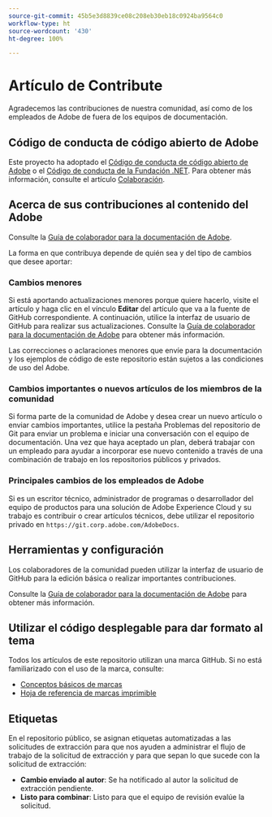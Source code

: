 ```yaml
---
source-git-commit: 45b5e3d8839ce08c208eb30eb18c0924ba9564c0
workflow-type: ht
source-wordcount: '430'
ht-degree: 100%

---
```

# Artículo de Contribute

Agradecemos las contribuciones de nuestra comunidad, así como de los empleados de Adobe de fuera de los equipos de documentación.

## Código de conducta de código abierto de Adobe

Este proyecto ha adoptado el [Código de conducta de código abierto de Adobe](code-of-conduct.md) o el [Código de conducta de la Fundación .NET](https://dotnetfoundation.org/code-of-conduct). Para obtener más información, consulte el artículo [Colaboración](contributing.md).

## Acerca de sus contribuciones al contenido del Adobe

Consulte la [Guía de colaborador para la documentación de Adobe](https://docs.adobe.com/content/help/es-es/contributor/contributor-guide/introduction.html).

La forma en que contribuya depende de quién sea y del tipo de cambios que desee aportar:

### Cambios menores

Si está aportando actualizaciones menores porque quiere hacerlo, visite el artículo y haga clic en el vínculo **Editar** del artículo que va a la fuente de GitHub correspondiente. A continuación, utilice la interfaz de usuario de GitHub para realizar sus actualizaciones. Consulte la [Guía de colaborador para la documentación de Adobe](https://docs.adobe.com/content/help/es-es/contributor/contributor-guide/introduction.html) para obtener más información.

Las correcciones o aclaraciones menores que envíe para la documentación y los ejemplos de código de este repositorio están sujetos a las condiciones de uso del Adobe.

### Cambios importantes o nuevos artículos de los miembros de la comunidad

Si forma parte de la comunidad de Adobe y desea crear un nuevo artículo o enviar cambios importantes, utilice la pestaña Problemas del repositorio de Git para enviar un problema e iniciar una conversación con el equipo de documentación. Una vez que haya aceptado un plan, deberá trabajar con un empleado para ayudar a incorporar ese nuevo contenido a través de una combinación de trabajo en los repositorios públicos y privados.

<!--
If you submit a pull request with significant changes to documentation and code examples, you'll see a message in the pull request asking you to submit an online contribution license agreement (CLA). We need you to complete the online form before we can review your pull request.
-->

### Principales cambios de los empleados de Adobe

Si es un escritor técnico, administrador de programas o desarrollador del equipo de productos para una solución de Adobe Experience Cloud y su trabajo es contribuir o crear artículos técnicos, debe utilizar el repositorio privado en `https://git.corp.adobe.com/AdobeDocs`.

<!--Employees from other parts of the Adobe world should use the public repo for minor updates.-->

## Herramientas y configuración

Los colaboradores de la comunidad pueden utilizar la interfaz de usuario de GitHub para la edición básica o realizar importantes contribuciones.

Consulte la [Guía de colaborador para la documentación de Adobe](https://docs.adobe.com/content/help/es-es/contributor/contributor-guide/introduction.html) para obtener más información.

## Utilizar el código desplegable para dar formato al tema

Todos los artículos de este repositorio utilizan una marca GitHub. Si no está familiarizado con el uso de la marca, consulte:

* [Conceptos básicos de marcas](https://help.github.com/articles/getting-started-with-writing-and-formatting-on-github/)
* [Hoja de referencia de marcas imprimible](https://guides.github.com/pdfs/markdown-cheatsheet-online.pdf)

## Etiquetas

En el repositorio público, se asignan etiquetas automatizadas a las solicitudes de extracción para que nos ayuden a administrar el flujo de trabajo de la solicitud de extracción y para que sepan lo que sucede con la solicitud de extracción:

* **Cambio enviado al autor**: Se ha notificado al autor la solicitud de extracción pendiente.
* **Listo para combinar**: Listo para que el equipo de revisión evalúe la solicitud.
